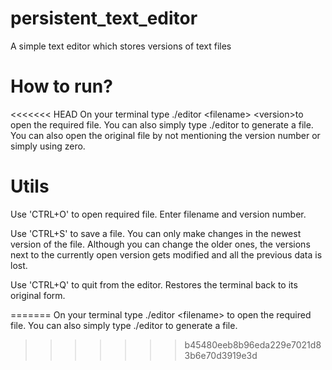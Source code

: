 # persistent_text_editor
A simple text editor which stores versions of text files

# How to run?
<<<<<<< HEAD
On your terminal type ./editor \<filename\> \<version\>to open the required file. You can also simply type ./editor to generate a file.
You can also open the original file by not mentioning the version number or
simply using zero.

# Utils
Use 'CTRL+O' to open required file. Enter filename and version number.

Use 'CTRL+S' to save a file.
You can only make changes in the newest version of the file. Although you can
change the older ones, the versions next to the currently open version gets
modified and all the previous data is lost.

Use 'CTRL+Q' to quit from the editor.
Restores the terminal back to its original form.

=======
On your terminal type ./editor \<filename\> to open the required file. You can also simply type ./editor to generate a file.
>>>>>>> b45480eeb8b96eda229e7021d83b6e70d3919e3d
